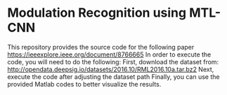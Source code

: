 # Modulation Recognition using MTL-CNN
This repository provides the source code for the following paper
https://ieeexplore.ieee.org/document/8766665
In order to execute the code, you will need to do the following:
First, download the dataset from:
http://opendata.deepsig.io/datasets/2016.10/RML2016.10a.tar.bz2
Next, execute the code after adjusting the dataset path
Finally, you can use the provided Matlab codes to better visualize the results.
